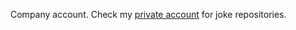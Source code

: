 Company account. Check my [private account](https://github.com/isthisstackoverflow) for joke repositories.
